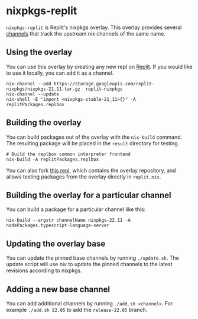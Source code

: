 # nixpkgs-replit

`nixpkgs-replit` is Replit's nixpkgs overlay. This overlay provides several
[channels](https://nixos.wiki/wiki/Nix_channels) that track the upstream nix
channels of the same name.

## Using the overlay
You can use this overlay by creating any new repl on
[Replit](https://replit.com/new/nix). If you would like to use it locally, you
can add it as a channel.

```
nix-channel --add https://storage.googleapis.com/replit-nixpkgs/nixpkgs-21.11.tar.gz  replit-nixpkgs
nix-channel --update
nix-shell -E "import <nixpkgs-stable-21_11>{}" -A replitPackages.replbox
```

## Building the overlay
You can build packages out of the overlay with the `nix-build` command. The
resulting package will be placed in the `result` directory for testing.

```
# Build the replbox common interpreter frontend
nix-build -A replitPackages.replbox
```

You can also fork [this repl](https://replit.com/@ZachAtReplit/overlay), which
contains the overlay repository, and allows testing packages from the overlay
directly in `replit.nix`.

## Building the overlay for a particular channel

You can build a package for a particular channel like this:

```
nix-build --argstr channelName nixpkgs-22.11 -A nodePackages.typescript-language-server
```

## Updating the overlay base
You can update the pinned base channels by running `./update.sh`. The update
script will use niv to update the pinned channels to the latest revisions
according to nixpkgs.

## Adding a new base channel
You can add additional channels by running `./add.sh <channel>`. For example
`./add.sh 22.05` to add the `release-22.05` branch.

